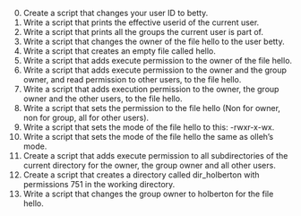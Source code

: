 0. Create a script that changes your user ID to betty.
1. Write a script that prints the effective userid of the current user.
2. Write a script that prints all the groups the current user is part of.
3. Write a script that changes the owner of the file hello to the user betty.
4. Write a script that creates an empty file called hello.
5. Write a script that adds execute permission to the owner of the file hello.
6. Write a script that adds execute permission to the owner and the group owner, and read permission to other users, to the file hello.
7. Write a script that adds execution permission to the owner, the group owner and the other users, to the file hello.
8. Write a script that sets the permission to the file hello (Non for owner, non for group, all for other users).
9. Write a script that sets the mode of the file hello to this: -rwxr-x-wx.
10. Write a script that sets the mode of the file hello the same as olleh’s mode.
11. Create a script that adds execute permission to all subdirectories of the current directory for the owner, the group owner and all other users.
12. Create a script that creates a directory called dir_holberton with permissions 751 in the working directory.
13. Write a script that changes the group owner to holberton for the file hello.
